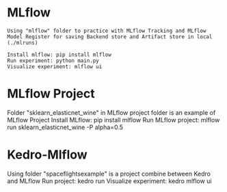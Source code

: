
# MLflow
    Using "mlflow" folder to practice with MLflow Tracking and MLflow Model Register for saving Backend store and Artifact store in local (./mlruns)

    Install mlflow: pip install mlflow
    Run experiment: python main.py
    Visualize experiment: mlflow ui

# MLflow Project
   Folder "sklearn_elasticnet_wine" in MLflow project folder is an example of MLflow Project
   Install MLflow: pip install mlflow
   Run MLflow project: mlflow run sklearn_elasticnet_wine -P alpha=0.5
    
# Kedro-Mlflow
   Using folder "spaceflightsexample" is a project combine between Kedro and MLflow
   Run project: kedro run
   Visualize experiment: kedro mlflow ui



